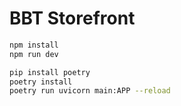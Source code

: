 # BBT Storefront

```sh
npm install
npm run dev
```

```sh
pip install poetry
poetry install
poetry run uvicorn main:APP --reload
```
